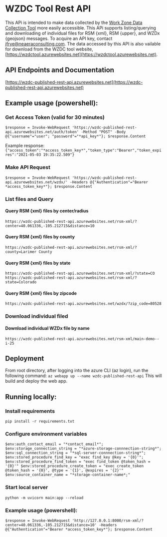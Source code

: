 # WZDC Tool Rest API

This APi is intended to make data collected by the [Work Zone Data Collection Tool](https://github.com/TonyEnglish/Work_Zone_Data_Collection_Toolset) more easily accessible. This APi supports listing/querying and downloading of individual files for RSM {xml}, RSM {upper}, and WZDx {geojson} messages. To acquire an API key, contact [jfrye@neaeraconsulting.com](mailto://jfrye@neaeraconsulting.com). The data accessed by this API is also vailable for download from the WZDC tool website, [https://wzdctool.azurewebsites.net](https://wzdctool.azurewebsites.net). 

## API Endpoints and Documentation
[https://wzdc-published-rest-api.azurewebsites.net](https://wzdc-published-rest-api.azurewebsites.net)

## Example usage (powershell):
### Get Access Token (valid for 30 minutes)
`$response = Invoke-WebRequest 'https://wzdc-published-rest-api.azurewebsites.net/auth/token' -Method "POST" -Body @{"username"="user"; "password"="*api_key*"}; $response.Content`

Example response: `{"access_token":"*access_token_key*","token_type":"Bearer","token_expires":"2021-05-03 19:35:22.509"}`

### Make API Request
`$response = Invoke-WebRequest 'https://wzdc-published-rest-api.azurewebsites.net/wzdx/' -Headers @{"Authentication"="Bearer *access_token_key*"}; $response.Content`

### List files and Query
#### Query RSM {xml} files by center/radius
`https://wzdc-published-rest-api.azurewebsites.net/rsm-xml/?center=40.061336,-105.212715&distance=10`

#### Query RSM {xml} files by county
`https://wzdc-published-rest-api.azurewebsites.net/rsm-xml/?county=Larimer County`

#### Query RSM {xml} files by state
`https://wzdc-published-rest-api.azurewebsites.net/rsm-xml/?state=CO`
`https://wzdc-published-rest-api.azurewebsites.net/rsm-xml/?state=Colorado`

#### Query RSM {xml} files by zipcode
`https://wzdc-published-rest-api.azurewebsites.net/wzdx/?zip_code=80528`

### Download individual filed
#### Download individual WZDx file by name
`https://wzdc-published-rest-api.azurewebsites.net/rsm-xml/main-demo--i-25`


## Deployment
From root directory, after logging into the azure CLI (az login), run the following command:
`az webapp up --name wzdc-published-rest-api`
This will build and deploy the web app.

## Running locally: 

### Install requirements
`pip install -r requirements.txt`

### Configure environment variables
`$env:auth_contact_email = "*contact_email*";
$env:storage_connection_string = "*azure-storage-connnection-string*";
$env:sql_connection_string = "*sql-server-connnection-string*";
$env:stored_procedure_find_key = "exec find_key @key = '{0}'";
$env:stored_procedure_find_token = "exec find_token @token_hash = '{0}'"
$env:stored_procedure_create_token = "exec create_token @token_hash = '{0}', @type = '{1}', @expires = '{2}'"
$env:source_container_name = "*storage-container-name*;"`

### Start local server
`python -m uvicorn main:app --reload`

### Example usage (powershell):
`$response = Invoke-WebRequest 'http://127.0.0.1:8000/rsm-xml/?center=40.061336,-105.212715&distance=10' -Headers @{"Authentication"="Bearer *access_token_key*"}; $response.Content`

